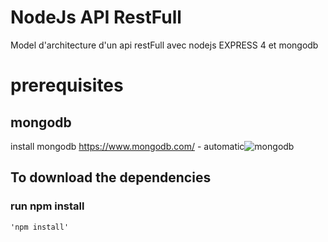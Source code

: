# NodeJs API RestFull
Model d'architecture d'un api restFull avec nodejs EXPRESS 4 et mongodb

# prerequisites
## mongodb
  install mongodb https://www.mongodb.com/ - automatic![mongodb](https://www.mongodb.com/)

## To download the dependencies

### run npm install
    'npm install'
